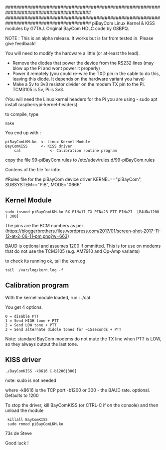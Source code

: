 #######################################################################################
#######################################################################################
piBayCom Linux Kernel & KISS modules by G7TAJ. Original BayCom HDLC code by G8BPQ.

NOTE : This is an alpha release. It works but is far from tested in. Please give feedback!


You will need to modify the hardware a little (or at-least the lead).

  * Remove the diodes that power the device from the RS232 lines (may blow up the Pi and wont power it properly)
  * Power it remotely (you could re-wire the TXD pin in the cable to do this, leaving this diode. It depends on the hardware variant you have)
  * Make a 5v to 3v3 resistor divider on the modem TX pin to the Pi. TCM3105 is 5v, Pi is 3v3.

(You will need the Linux kernel headers for the Pi you are using - sudo apt install raspberrypi-kernel-headers)

to compile, type

	make


You end up with :

	piBayComLKM.ko  <- Linux Kernel Module
	BayComKISS      <- KiSS driver 
        cal             <- Calibration routine program
	
copy the file 99-piBayCom.rules to /etc/udev/rules.d/99-piBayCom.rules


Contens of the file for info:

#Rules file for the piBayCom device driver
KERNEL=="piBayCom", SUBSYSTEM=="PiB", MODE="0666"




Kernel Module
-------------

	sudo insmod piBayComLKM.ko RX_PIN=17 TX_PIN=23 PTT_PIN=27  [BAUD=1200 | 300]


The pins are the BCM numbers as per (https://bloggerbrothers.files.wordpress.com/2017/01/screen-shot-2017-11-12-at-2-06-11-pm.png?w=663)

BAUD is optional and assumes 1200 if ommitted.
        This is for use on modems that do not use the TCM3105 (e.g. AM7910 and Op-Amp variants)


to check its running ok, tail the kern.og

	tail  /var/log/kern.log -f

Calibration program
-------------------

With the kernel module loaded, run :
        ./cal

You get 4 options.

	0 = disable PTT
 	1 = Send HIGH tone + PTT
 	2 = Send LOW tone + PTT
 	3 = Send alternate diddle tones for ~15seconds + PTT

Note: standard BayCom modems do not mute the TX line when PTT is LOW, so they always output the last tone.


KISS driver
-----------

	./BayComKISS -k8616 [-b1200|300]

note: sudo is not needed

where -k8616 is the TCP port
      -b1200 or 300 - the BAUD rate. optional. Defaults to 1200

To stop the driver, kill BayComKISS (or CTRL-C if on the console) and then unload the module

	 killall BayComKISS
	 sudo rmmod piBayComLKM.ko


73s de Steve

Good luck !
